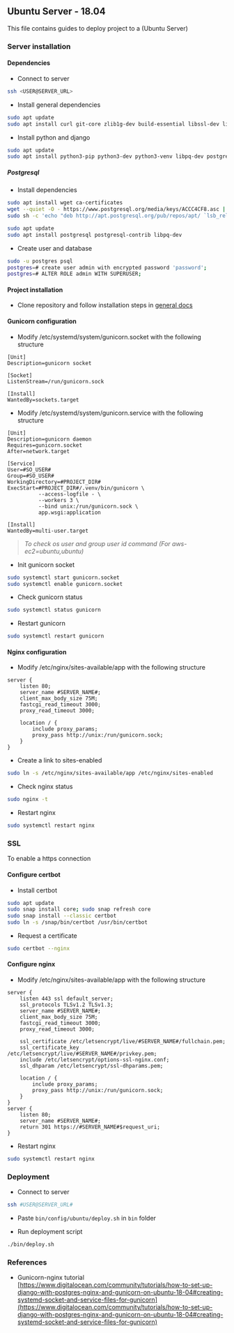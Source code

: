 ## Ubuntu Server - 18.04

This file contains guides to deploy project to a (Ubuntu Server)

### Server installation

#### Dependencies

- Connect to server

```bash
ssh <USER@SERVER_URL>
```

- Install general dependencies
```bash
sudo apt update
sudo apt install curl git-core zlib1g-dev build-essential libssl-dev libreadline-dev libyaml-dev libsqlite3-dev sqlite3 libxml2-dev libxslt1-dev libcurl4-openssl-dev software-properties-common libffi-dev nodejs yarn
```

-   Install python and django
```bash
sudo apt update
sudo apt install python3-pip python3-dev python3-venv libpq-dev postgresql postgresql-contrib nginx curl
```

##### Postgresql

- Install dependencies
```bash
sudo apt install wget ca-certificates
wget --quiet -O - https://www.postgresql.org/media/keys/ACCC4CF8.asc | sudo apt-key add -
sudo sh -c 'echo "deb http://apt.postgresql.org/pub/repos/apt/ `lsb_release -cs`-pgdg main" >> /etc/apt/sources.list.d/pgdg.list'

sudo apt update
sudo apt install postgresql postgresql-contrib libpq-dev
```

-  Create user and database
```bash
sudo -u postgres psql
postgres=# create user admin with encrypted password 'password';
postgres=# ALTER ROLE admin WITH SUPERUSER;
```

#### Project installation

-   Clone repository and follow installation steps in [general docs](./010_general.md)


#### Gunicorn configuration

-   Modify /etc/systemd/system/gunicorn.socket with the following structure

```
[Unit]
Description=gunicorn socket

[Socket]
ListenStream=/run/gunicorn.sock

[Install]
WantedBy=sockets.target
```

-   Modify /etc/systemd/system/gunicorn.service with the following structure
```
[Unit]
Description=gunicorn daemon
Requires=gunicorn.socket
After=network.target

[Service]
User=#SO_USER#
Group=#SO_USER#
WorkingDirectory=#PROJECT_DIR#
ExecStart=#PROJECT_DIR#/.venv/bin/gunicorn \
          --access-logfile - \
          --workers 3 \
          --bind unix:/run/gunicorn.sock \
          app.wsgi:application

[Install]
WantedBy=multi-user.target
```
>  *To check os user and group user id command (For aws-ec2=ubuntu,ubuntu)*
> 
-  Init gunicorn socket
``` bash
sudo systemctl start gunicorn.socket
sudo systemctl enable gunicorn.socket
```

-  Check gunicorn status
``` bash
sudo systemctl status gunicorn
```

-  Restart gunicorn
``` bash
sudo systemctl restart gunicorn
```


#### Nginx configuration

-  Modify /etc/nginx/sites-available/app with the following structure
```
server {
    listen 80;
    server_name #SERVER_NAME#;
    client_max_body_size 75M;
    fastcgi_read_timeout 3000;
    proxy_read_timeout 3000;

    location / {
        include proxy_params;
        proxy_pass http://unix:/run/gunicorn.sock;
    }
}
```

-   Create a link to sites-enabled
``` bash
sudo ln -s /etc/nginx/sites-available/app /etc/nginx/sites-enabled
```

-  Check nginx status
``` bash
sudo nginx -t
```

-  Restart nginx
``` bash
sudo systemctl restart nginx
```

### SSL

To enable a https connection

#### Configure certbot

-   Install certbot
```bash
sudo apt update
sudo snap install core; sudo snap refresh core
sudo snap install --classic certbot
sudo ln -s /snap/bin/certbot /usr/bin/certbot
```

-   Request a certificate
```bash
sudo certbot --nginx
```

#### Configure nginx

-  Modify /etc/nginx/sites-available/app with the following structure
```
server {
    listen 443 ssl default_server;
    ssl_protocols TLSv1.2 TLSv1.3;
    server_name #SERVER_NAME#;
    client_max_body_size 75M;
    fastcgi_read_timeout 3000;
    proxy_read_timeout 3000;   

    ssl_certificate /etc/letsencrypt/live/#SERVER_NAME#/fullchain.pem;
    ssl_certificate_key /etc/letsencrypt/live/#SERVER_NAME#/privkey.pem;
    include /etc/letsencrypt/options-ssl-nginx.conf;
    ssl_dhparam /etc/letsencrypt/ssl-dhparams.pem;

    location / {
        include proxy_params;
        proxy_pass http://unix:/run/gunicorn.sock;
    }
}
server {
    listen 80;
    server_name #SERVER_NAME#;
    return 301 https://#SERVER_NAME#$request_uri;
}
```

-  Restart nginx
``` bash
sudo systemctl restart nginx
```

### Deployment

- Connect to server
```bash
ssh #USER@SERVER_URL#
```

-   Paste `bin/config/ubuntu/deploy.sh` in `bin` folder

-   Run deployment script
```bash
./bin/deploy.sh
```

### References

-   Gunicorn-nginx tutorial [https://www.digitalocean.com/community/tutorials/how-to-set-up-django-with-postgres-nginx-and-gunicorn-on-ubuntu-18-04#creating-systemd-socket-and-service-files-for-gunicorn](https://www.digitalocean.com/community/tutorials/how-to-set-up-django-with-postgres-nginx-and-gunicorn-on-ubuntu-18-04#creating-systemd-socket-and-service-files-for-gunicorn)